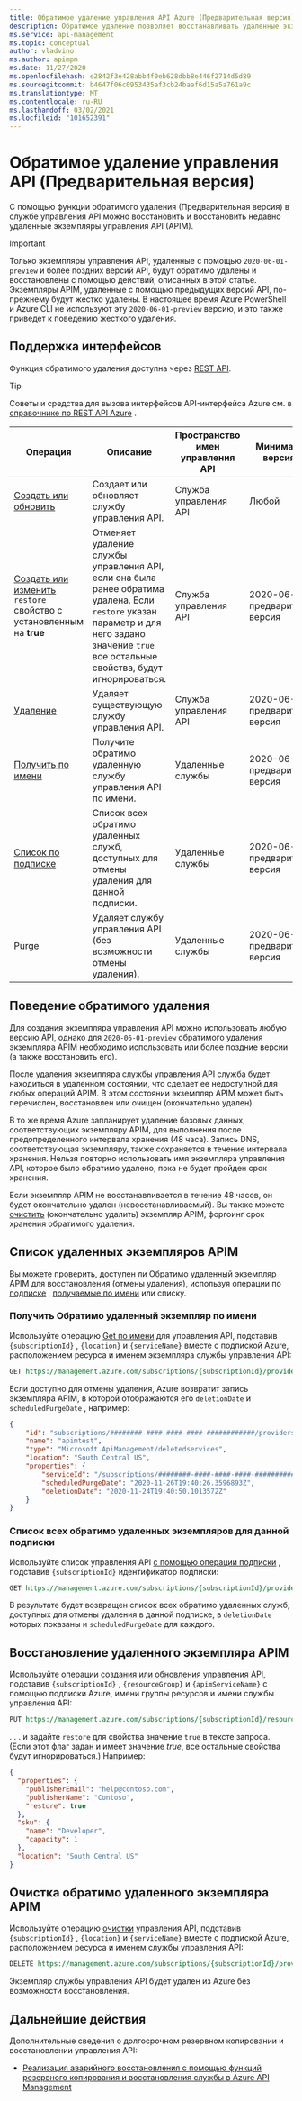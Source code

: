 ```yaml
---
title: Обратимое удаление управления API Azure (Предварительная версия) | Документация Майкрософт
description: Обратимое удаление позволяет восстанавливать удаленные экземпляры управления API.
ms.service: api-management
ms.topic: conceptual
author: vladvino
ms.author: apimpm
ms.date: 11/27/2020
ms.openlocfilehash: e2842f3e428abb4f0eb628dbb8e446f2714d5d89
ms.sourcegitcommit: b4647f06c0953435af3cb24baaf6d15a5a761a9c
ms.translationtype: MT
ms.contentlocale: ru-RU
ms.lasthandoff: 03/02/2021
ms.locfileid: "101652391"
---
```

# <a name="api-management-soft-delete-preview"></a>Обратимое удаление управления API (Предварительная версия)

С помощью функции обратимого удаления (Предварительная версия) в службе управления API можно восстановить и восстановить недавно удаленные экземпляры управления API (APIM).

> [!IMPORTANT]
> Только экземпляры управления API, удаленные с помощью `2020-06-01-preview` и более поздних версий API, будут обратимо удалены и восстановлены с помощью действий, описанных в этой статье. Экземпляры APIM, удаленные с помощью предыдущих версий API, по-прежнему будут жестко удалены. В настоящее время Azure PowerShell и Azure CLI не используют эту `2020-06-01-preview` версию, и это также приведет к поведению жесткого удаления.

## <a name="supporting-interfaces"></a>Поддержка интерфейсов

Функция обратимого удаления доступна через [REST API](/rest/api/apimanagement/2020-06-01-preview/apimanagementservice/restore).

> [!TIP]
> Советы и средства для вызова интерфейсов API-интерфейса Azure см. в [справочнике по REST API Azure](/rest/api/azure/) .

| Операция | Описание | Пространство имен управления API | Минимальная версия API |
|--|--|--|--|
| [Создать или обновить](/rest/api/apimanagement/2020-06-01-preview/apimanagementservice/createorupdate) | Создает или обновляет службу управления API.  | Служба управления API | Любой |
| [Создать или изменить](/rest/api/apimanagement/2020-06-01-preview/apimanagementservice/createorupdate) `restore` свойство с установленным на **true** | Отменяет удаление службы управления API, если она была ранее обратима удалена. Если `restore` указан параметр и для него задано значение `true` все остальные свойства, будут игнорироваться.  | Служба управления API |  2020-06-01 — предварительная версия |
| [Удаление](/rest/api/apimanagement/2020-06-01-preview/apimanagementservice/delete) | Удаляет существующую службу управления API. | Служба управления API | 2020-06-01 — предварительная версия|
| [Получить по имени](/rest/api/apimanagement/2020-06-01-preview/deletedservices/getbyname) | Получите обратимо удаленную службу управления API по имени. | Удаленные службы | 2020-06-01 — предварительная версия |
| [Список по подписке](/rest/api/apimanagement/2020-06-01-preview/deletedservices/listbysubscription) | Список всех обратимо удаленных служб, доступных для отмены удаления для данной подписки. | Удаленные службы | 2020-06-01 — предварительная версия
| [Purge](/rest/api/apimanagement/2020-06-01-preview/deletedservices/purge) | Удаляет службу управления API (без возможности отмены удаления). | Удаленные службы | 2020-06-01 — предварительная версия

## <a name="soft-delete-behavior"></a>Поведение обратимого удаления

Для создания экземпляра управления API можно использовать любую версию API, однако для `2020-06-01-preview` обратимого удаления экземпляра APIM необходимо использовать или более поздние версии (а также восстановить его).

После удаления экземпляра службы управления API служба будет находиться в удаленном состоянии, что сделает ее недоступной для любых операций APIM. В этом состоянии экземпляр APIM может быть перечислен, восстановлен или очищен (окончательно удален).

В то же время Azure запланирует удаление базовых данных, соответствующих экземпляру APIM, для выполнения после предопределенного интервала хранения (48 часа). Запись DNS, соответствующая экземпляру, также сохраняется в течение интервала хранения. Нельзя повторно использовать имя экземпляра управления API, которое было обратимо удалено, пока не будет пройден срок хранения.

Если экземпляр APIM не восстанавливается в течение 48 часов, он будет окончательно удален (невосстанавливаемый). Вы также можете [очистить](#purge-a-soft-deleted-apim-instance) (окончательно удалить) экземпляр APIM, форгоинг срок хранения обратимого удаления.

## <a name="list-deleted-apim-instances"></a>Список удаленных экземпляров APIM

Вы можете проверить, доступен ли Обратимо удаленный экземпляр APIM для восстановления (отмены удаления), используя операции по [подписке](/rest/api/apimanagement/2020-06-01-preview/deletedservices/listbysubscription) , [получаемые по имени](/rest/api/apimanagement/2020-06-01-preview/deletedservices/getbyname) или списку.

### <a name="get-a-soft-deleted-instance-by-name"></a>Получить Обратимо удаленный экземпляр по имени

Используйте операцию [Get по имени](/rest/api/apimanagement/2020-06-01-preview/deletedservices/getbyname) для управления API, подставив `{subscriptionId}` , `{location}` и `{serviceName}` вместе с подпиской Azure, расположением ресурса и именем экземпляра службы управления API:

```rest
GET https://management.azure.com/subscriptions/{subscriptionId}/providers/Microsoft.ApiManagement/locations/{location}/deletedservices/{serviceName}?api-version=2020-06-01-preview
```

Если доступно для отмены удаления, Azure возвратит запись экземпляра APIM, в которой отображаются его `deletionDate` и `scheduledPurgeDate` , например:

```json
{
    "id": "subscriptions/########-####-####-####-############/providers/Microsoft.ApiManagement/locations/southcentralus/deletedservices/apimtest",
    "name": "apimtest",
    "type": "Microsoft.ApiManagement/deletedservices",
    "location": "South Central US",
    "properties": {
        "serviceId": "/subscriptions/########-####-####-####-############/resourceGroups/apimtestgroup/providers/Microsoft.ApiManagement/service/apimtest",
        "scheduledPurgeDate": "2020-11-26T19:40:26.3596893Z",
        "deletionDate": "2020-11-24T19:40:50.1013572Z"
    }
}
```

### <a name="list-all-soft-deleted-instances-for-a-given-subscription"></a>Список всех обратимо удаленных экземпляров для данной подписки

Используйте список управления API [с помощью операции подписки](/rest/api/apimanagement/2020-06-01-preview/deletedservices/listbysubscription) , подставив `{subscriptionId}` идентификатор подписки:

```rest
GET https://management.azure.com/subscriptions/{subscriptionId}/providers/Microsoft.ApiManagement/deletedservices?api-version=2020-06-01-preview
```

В результате будет возвращен список всех обратимо удаленных служб, доступных для отмены удаления в данной подписке, в `deletionDate` которых показаны и `scheduledPurgeDate` для каждого.

## <a name="recover-a-deleted-apim-instance"></a>Восстановление удаленного экземпляра APIM

Используйте операции [создания или обновления](/rest/api/apimanagement/2020-06-01-preview/apimanagementservice/createorupdate) управления API, подставив `{subscriptionId}` , `{resourceGroup}` и `{apimServiceName}` с помощью подписки Azure, имени группы ресурсов и имени службы управления API:

```rest
PUT https://management.azure.com/subscriptions/{subscriptionId}/resourceGroups/{resourceGroup}/providers/Microsoft.ApiManagement/service/{apimServiceName}?api-version=2020-06-01-preview
```

. . . и задайте `restore` для свойства значение `true` в тексте запроса. (Если этот флаг задан и имеет значение *true*, все остальные свойства будут игнорироваться.) Например:

```json
{
  "properties": {
    "publisherEmail": "help@contoso.com",
    "publisherName": "Contoso",
    "restore": true
  },
  "sku": {
    "name": "Developer",
    "capacity": 1
  },
  "location": "South Central US"
}
```

## <a name="purge-a-soft-deleted-apim-instance"></a>Очистка обратимо удаленного экземпляра APIM

Используйте операцию [очистки](/rest/api/apimanagement/2020-06-01-preview/deletedservices/purge) управления API, подставив `{subscriptionId}` , `{location}` и `{serviceName}` вместе с подпиской Azure, расположением ресурса и именем службы управления API:

```rest
DELETE https://management.azure.com/subscriptions/{subscriptionId}/providers/Microsoft.ApiManagement/locations/{location}/deletedservices/{serviceName}?api-version=2020-06-01-preview
```

Экземпляр службы управления API будет удален из Azure без возможности восстановления.

## <a name="next-steps"></a>Дальнейшие действия

Дополнительные сведения о долгосрочном резервном копировании и восстановлении управления API:

- [Реализация аварийного восстановления с помощью функций резервного копирования и восстановления службы в Azure API Management](api-management-howto-disaster-recovery-backup-restore.md)